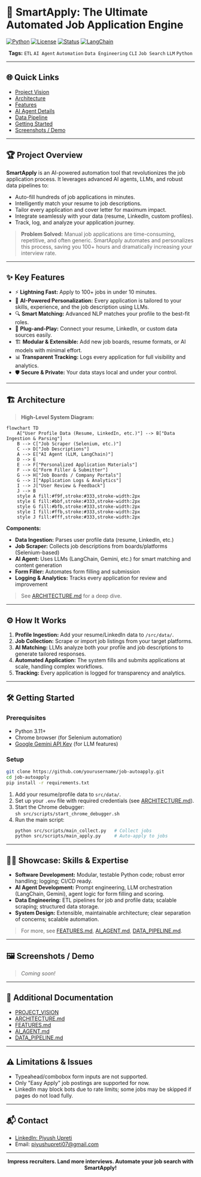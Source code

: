 # 🚀 SmartApply: The Ultimate Automated Job Application Engine

[![Python](https://img.shields.io/badge/python-3.11%2B-blue.svg)](https://www.python.org/downloads/)
[![License](https://img.shields.io/badge/license-MIT-green.svg)](LICENSE)
[![Status](https://img.shields.io/badge/status-active-brightgreen.svg)]()
[![LangChain](https://img.shields.io/badge/LangChain-AI-yellow.svg)](https://www.langchain.com/)

<p align="center">
  <b>Tags:</b> <code>ETL</code> <code>AI Agent</code> <code>Automation</code> <code>Data Engineering</code> <code>CLI</code> <code>Job Search</code> <code>LLM</code> <code>Python</code>
</p>

---

## 🌐 Quick Links
- [Project Vision](Project_Vision.md)
- [Architecture](ARCHITECTURE.md)
- [Features](FEATURES.md)
- [AI Agent Details](AI_AGENT.md)
- [Data Pipeline](DATA_PIPELINE.md)
- [Getting Started](#-getting-started)
- [Screenshots / Demo](#-screenshots--demo)

---

## 🏆 Project Overview

**SmartApply** is an AI-powered automation tool that revolutionizes the job application process. It leverages advanced AI agents, LLMs, and robust data pipelines to:
- Auto-fill hundreds of job applications in minutes.
- Intelligently match your resume to job descriptions.
- Tailor every application and cover letter for maximum impact.
- Integrate seamlessly with your data (resume, LinkedIn, custom profiles).
- Track, log, and analyze your application journey.

> **Problem Solved:** Manual job applications are time-consuming, repetitive, and often generic. SmartApply automates and personalizes this process, saving you 100+ hours and dramatically increasing your interview rate.

---

## ✨ Key Features
- ⚡ **Lightning Fast:** Apply to 100+ jobs in under 10 minutes.
- 🧠 **AI-Powered Personalization:** Every application is tailored to your skills, experience, and the job description using LLMs.
- 🔍 **Smart Matching:** Advanced NLP matches your profile to the best-fit roles.
- 🔌 **Plug-and-Play:** Connect your resume, LinkedIn, or custom data sources easily.
- 🏗️ **Modular & Extensible:** Add new job boards, resume formats, or AI models with minimal effort.
- 📊 **Transparent Tracking:** Logs every application for full visibility and analytics.
- 🛡️ **Secure & Private:** Your data stays local and under your control.

---

## 🏗️ Architecture

> **High-Level System Diagram:**

```mermaid
flowchart TD
    A["User Profile Data (Resume, LinkedIn, etc.)"] --> B["Data Ingestion & Parsing"]
    B --> C["Job Scraper (Selenium, etc.)"]
    C --> D["Job Descriptions"]
    A --> E["AI Agent (LLM, LangChain)"]
    D --> E
    E --> F["Personalized Application Materials"]
    F --> G["Form Filler & Submitter"]
    G --> H["Job Boards / Company Portals"]
    G --> I["Application Logs & Analytics"]
    I --> J["User Review & Feedback"]
    J --> B
    style A fill:#f9f,stroke:#333,stroke-width:2px
    style E fill:#bbf,stroke:#333,stroke-width:2px
    style G fill:#bfb,stroke:#333,stroke-width:2px
    style I fill:#ffb,stroke:#333,stroke-width:2px
    style J fill:#fff,stroke:#333,stroke-width:2px
```

**Components:**
- **Data Ingestion:** Parses user profile data (resume, LinkedIn, etc.)
- **Job Scraper:** Collects job descriptions from boards/platforms (Selenium-based)
- **AI Agent:** Uses LLMs (LangChain, Gemini, etc.) for smart matching and content generation
- **Form Filler:** Automates form filling and submission
- **Logging & Analytics:** Tracks every application for review and improvement

> See [ARCHITECTURE.md](ARCHITECTURE.md) for a deep dive.

---

## ⚙️ How It Works
1. **Profile Ingestion:** Add your resume/LinkedIn data to `/src/data/`.
2. **Job Collection:** Scrape or import job listings from your target platforms.
3. **AI Matching:** LLMs analyze both your profile and job descriptions to generate tailored responses.
4. **Automated Application:** The system fills and submits applications at scale, handling complex workflows.
5. **Tracking:** Every application is logged for transparency and analytics.

---

## 🛠️ Getting Started

### Prerequisites
- Python 3.11+
- Chrome browser (for Selenium automation)
- [Google Gemini API Key](https://ai.google.dev/) (for LLM features)

### Setup
```bash
git clone https://github.com/yourusername/job-autoapply.git
cd job-autoapply
pip install -r requirements.txt
```

1. Add your resume/profile data to `src/data/`.
2. Set up your `.env` file with required credentials (see [ARCHITECTURE.md](ARCHITECTURE.md)).
3. Start the Chrome debugger:  
   `sh src/scripts/start_chrome_debugger.sh`
4. Run the main script:
   ```bash
   python src/scripts/main_collect.py   # Collect jobs
   python src/scripts/main_apply.py     # Auto-apply to jobs
   ```

---

## 🧑‍💻 Showcase: Skills & Expertise
- **Software Development:** Modular, testable Python code; robust error handling; logging; CI/CD ready.
- **AI Agent Development:** Prompt engineering, LLM orchestration (LangChain, Gemini), agent logic for form filling and scoring.
- **Data Engineering:** ETL pipelines for job and profile data; scalable scraping; structured data storage.
- **System Design:** Extensible, maintainable architecture; clear separation of concerns; scalable automation.

> For more, see [FEATURES.md](FEATURES.md), [AI_AGENT.md](AI_AGENT.md), [DATA_PIPELINE.md](DATA_PIPELINE.md).

---

## 🖼️ Screenshots / Demo

> _Coming soon!_

---

## 📄 Additional Documentation
- [PROJECT_VISION](PROJECT_VISION.md)
- [ARCHITECTURE.md](ARCHITECTURE.md)
- [FEATURES.md](FEATURES.md)
- [AI_AGENT.md](AI_AGENT.md)
- [DATA_PIPELINE.md](DATA_PIPELINE.md)

---

## ⚠️ Limitations & Issues
- Typeahead/combobox form inputs are not supported.
- Only "Easy Apply" job postings are supported for now.
- LinkedIn may block bots due to rate limits; some jobs may be skipped if pages do not load fully.

---

## 📬 Contact
- [LinkedIn: Piyush Upreti](https://www.linkedin.com/in/piyush-upreti/)
- Email: piyushupreti07@gmail.com

---

<p align="center"><b>Impress recruiters. Land more interviews. Automate your job search with SmartApply!</b></p> 
